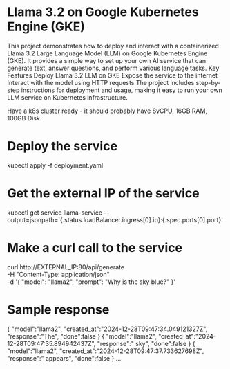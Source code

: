 
# Llama 3.2 on Google Kubernetes Engine (GKE)
This project demonstrates how to deploy and interact with a containerized Llama 3.2 Large Language Model (LLM) on Google Kubernetes Engine (GKE). It provides a simple way to set up your own AI service that can generate text, answer questions, and perform various language tasks.
Key Features
Deploy Llama 3.2 LLM on GKE
Expose the service to the internet
Interact with the model using HTTP requests
The project includes step-by-step instructions for deployment and usage, making it easy to run your own LLM service on Kubernetes infrastructure.

Have a k8s cluster ready - it should probably have 8vCPU, 16GB RAM, 100GB Disk.

# Deploy the service
kubectl apply -f deployment.yaml

# Get the external IP of the service
kubectl get service llama-service --output=jsonpath='{.status.loadBalancer.ingress[0].ip}:{.spec.ports[0].port}'

# Make a curl call to the service
curl http://EXTERNAL_IP:80/api/generate \
  -H "Content-Type: application/json" \
  -d '{
    "model": "llama2",
    "prompt": "Why is the sky blue?"
  }'

# Sample response
{
  "model":"llama2",
  "created_at":"2024-12-28T09:47:34.049121327Z",
  "response":"The",
  "done":false
}
{
  "model":"llama2",
  "created_at":"2024-12-28T09:47:35.894942437Z",
  "response":" sky",
  "done":false
}
{
  "model":"llama2",
  "created_at":"2024-12-28T09:47:37.733627698Z",
  "response":" appears",
  "done":false
}
...
